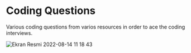 # Coding Questions
Various coding questions from varios resources in order to ace the coding interviews.

![Ekran Resmi 2022-08-14 11 18 43](https://user-images.githubusercontent.com/90466553/184528542-0ee1a93f-d41c-4514-a764-a73e60f8f826.png)
